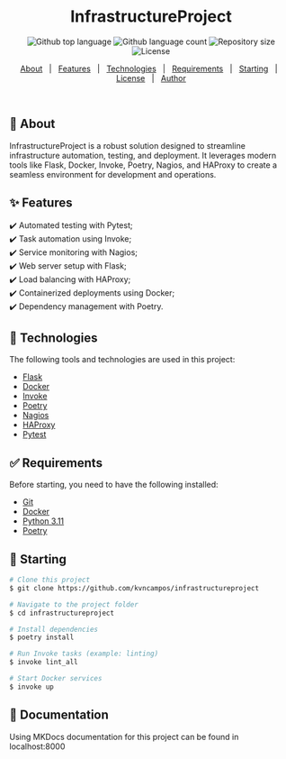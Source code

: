 <h1 align="center">InfrastructureProject</h1>

<p align="center">
  <img alt="Github top language" src="https://img.shields.io/github/languages/top/kvncampos/infrastructureproject?color=56BEB8">

  <img alt="Github language count" src="https://img.shields.io/github/languages/count/kvncampos/infrastructureproject?color=56BEB8">

  <img alt="Repository size" src="https://img.shields.io/github/repo-size/kvncampos/infrastructureproject?color=56BEB8">

  <img alt="License" src="https://img.shields.io/github/license/kvncampos/infrastructureproject?color=56BEB8">

  <!-- <img alt="Github issues" src="https://img.shields.io/github/issues/kvncampos/infrastructureproject?color=56BEB8" /> -->

  <!-- <img alt="Github forks" src="https://img.shields.io/github/forks/kvncampos/infrastructureproject?color=56BEB8" /> -->

  <!-- <img alt="Github stars" src="https://img.shields.io/github/stars/kvncampos/infrastructureproject?color=56BEB8" /> -->
</p>

<!-- Status -->

<!-- <h4 align="center">
	🚧  InfrastructureProject 🚀 Under construction...  🚧
</h4>

<hr> -->

<p align="center">
  <a href="#dart-about">About</a> &#xa0; | &#xa0;
  <a href="#sparkles-features">Features</a> &#xa0; | &#xa0;
  <a href="#rocket-technologies">Technologies</a> &#xa0; | &#xa0;
  <a href="#white_check_mark-requirements">Requirements</a> &#xa0; | &#xa0;
  <a href="#checkered_flag-starting">Starting</a> &#xa0; | &#xa0;
  <a href="#memo-license">License</a> &#xa0; | &#xa0;
  <a href="https://github.com/kvncampos" target="_blank">Author</a>
</p>

<br>

## :dart: About

InfrastructureProject is a robust solution designed to streamline infrastructure automation, testing, and deployment. It leverages modern tools like Flask, Docker, Invoke, Poetry, Nagios, and HAProxy to create a seamless environment for development and operations.

## :sparkles: Features

:heavy_check_mark: Automated testing with Pytest;\
:heavy_check_mark: Task automation using Invoke;\
:heavy_check_mark: Service monitoring with Nagios;\
:heavy_check_mark: Web server setup with Flask;\
:heavy_check_mark: Load balancing with HAProxy;\
:heavy_check_mark: Containerized deployments using Docker;\
:heavy_check_mark: Dependency management with Poetry.

## :rocket: Technologies

The following tools and technologies are used in this project:

- [Flask](https://flask.palletsprojects.com/)
- [Docker](https://www.docker.com/)
- [Invoke](https://www.pyinvoke.org/)
- [Poetry](https://python-poetry.org/)
- [Nagios](https://www.nagios.org/)
- [HAProxy](http://www.haproxy.org/)
- [Pytest](https://pytest.org/)

## :white_check_mark: Requirements

Before starting, you need to have the following installed:

- [Git](https://git-scm.com)
- [Docker](https://www.docker.com/)
- [Python 3.11](https://www.python.org/)
- [Poetry](https://python-poetry.org/)

## :checkered_flag: Starting

```bash
# Clone this project
$ git clone https://github.com/kvncampos/infrastructureproject

# Navigate to the project folder
$ cd infrastructureproject

# Install dependencies
$ poetry install

# Run Invoke tasks (example: linting)
$ invoke lint_all

# Start Docker services
$ invoke up
```

## :file_folder: Documentation

Using MKDocs documentation for this project can be found in localhost:8000